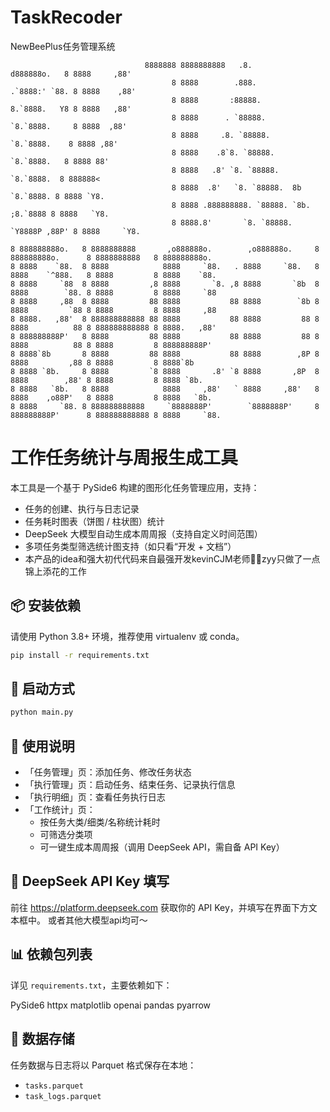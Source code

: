 # TaskRecoder
NewBeePlus任务管理系统

```                                                                                                                   
                              8888888 8888888888   .8.            d888888o.   8 8888     ,88'                         
                                    8 8888        .888.         .`8888:' `88. 8 8888    ,88'                          
                                    8 8888       :88888.        8.`8888.   Y8 8 8888   ,88'                           
                                    8 8888      . `88888.       `8.`8888.     8 8888  ,88'                            
                                    8 8888     .8. `88888.       `8.`8888.    8 8888 ,88'                             
                                    8 8888    .8`8. `88888.       `8.`8888.   8 8888 88'                              
                                    8 8888   .8' `8. `88888.       `8.`8888.  8 888888<                               
                                    8 8888  .8'   `8. `88888.  8b   `8.`8888. 8 8888 `Y8.                             
                                    8 8888 .888888888. `88888. `8b.  ;8.`8888 8 8888   `Y8.                           
                                    8 8888.8'       `8. `88888. `Y8888P ,88P' 8 8888     `Y8.                         
                                                                                                                      
8 888888888o.   8 8888888888       ,o888888o.        ,o888888o.     8 888888888o.      8 8888888888   8 888888888o.   
8 8888    `88.  8 8888            8888     `88.   . 8888     `88.   8 8888    `^888.   8 8888         8 8888    `88.  
8 8888     `88  8 8888         ,8 8888       `8. ,8 8888       `8b  8 8888        `88. 8 8888         8 8888     `88  
8 8888     ,88  8 8888         88 8888           88 8888        `8b 8 8888         `88 8 8888         8 8888     ,88  
8 8888.   ,88'  8 888888888888 88 8888           88 8888         88 8 8888          88 8 888888888888 8 8888.   ,88'  
8 888888888P'   8 8888         88 8888           88 8888         88 8 8888          88 8 8888         8 888888888P'   
8 8888`8b       8 8888         88 8888           88 8888        ,8P 8 8888         ,88 8 8888         8 8888`8b       
8 8888 `8b.     8 8888         `8 8888       .8' `8 8888       ,8P  8 8888        ,88' 8 8888         8 8888 `8b.     
8 8888   `8b.   8 8888            8888     ,88'   ` 8888     ,88'   8 8888    ,o88P'   8 8888         8 8888   `8b.   
8 8888     `88. 8 888888888888     `8888888P'        `8888888P'     8 888888888P'      8 888888888888 8 8888     `88. 
```


# 工作任务统计与周报生成工具

本工具是一个基于 PySide6 构建的图形化任务管理应用，支持：

- 任务的创建、执行与日志记录
- 任务耗时图表（饼图 / 柱状图）统计
- DeepSeek 大模型自动生成本周周报（支持自定义时间范围）
- 多项任务类型筛选统计图支持（如只看“开发 + 文档”）
- 本产品的idea和强大初代代码来自最强开发kevinCJM老师👏👏zyy只做了一点锦上添花的工作
## 📦 安装依赖

请使用 Python 3.8+ 环境，推荐使用 virtualenv 或 conda。

```bash
pip install -r requirements.txt
```

## 🚀 启动方式

```bash
python main.py
```

## 🧠 使用说明

- 「任务管理」页：添加任务、修改任务状态
- 「执行管理」页：启动任务、结束任务、记录执行信息
- 「执行明细」页：查看任务执行日志
- 「工作统计」页：
  - 按任务大类/细类/名称统计耗时
  - 可筛选分类项
  - 可一键生成本周周报（调用 DeepSeek API，需自备 API Key）

## 🔐 DeepSeek API Key 填写

前往 https://platform.deepseek.com 获取你的 API Key，并填写在界面下方文本框中。
或者其他大模型api均可～

## 📊 依赖包列表

详见 `requirements.txt`，主要依赖如下：

PySide6
httpx
matplotlib
openai
pandas
pyarrow

## 📁 数据存储

任务数据与日志将以 Parquet 格式保存在本地：
- `tasks.parquet`
- `task_logs.parquet`



